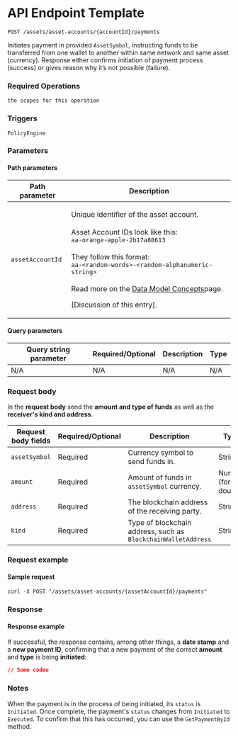 # API Endpoint Template

`POST /assets/asset-accounts/{accountId}/payments`

Initiates payment in provided `AssetSymbol`, instructing funds to be transferred from one wallet to another within same network and same asset (currency). Response either confirms initiation of payment process (success) or gives reason why it’s not possible (failure).

### Required Operations <a href="#scopes" id="scopes"></a>

`the scopes for this operation`

### Triggers <a href="#triggers.1" id="triggers.1"></a>

`PolicyEngine`

### Parameters <a href="#parameters.1" id="parameters.1"></a>

#### Path parameters <a href="#path-parameters" id="path-parameters"></a>

| Path parameter   | Description                                                                                                                                                                                                                                                                                                                                                                                                              |
| ---------------- | ------------------------------------------------------------------------------------------------------------------------------------------------------------------------------------------------------------------------------------------------------------------------------------------------------------------------------------------------------------------------------------------------------------------------ |
| `assetAccountId` | <p>Unique identifier of the asset account.<br><br>Asset Account IDs look like this:<br><code>aa-orange-apple-2b17a80613</code><br><br>They follow this format:<br><code>aa-&#x3C;random-words>-&#x3C;random-alphanumeric-string></code><br><br>Read more on the <a href="https://dfns.gitbook.io/dfns-docs/getting-started/datamodelconcepts#dfns-id">Data Model Concepts</a>page.</p><p>[Discussion of this entry].</p> |

#### Query parameters <a href="#query-parameters" id="query-parameters"></a>

| Query string parameter | Required/Optional | Description | Type |
| ---------------------- | ----------------- | ----------- | ---- |
| N/A                    | N/A               | N/A         | N/A  |

### Request body <a href="#request-body" id="request-body"></a>

In the **request body** send the **amount and type of funds** as well as the **receiver's kind and address**.

| Request body fields | Required/Optional | Description                                                   | Type                    |
| ------------------- | ----------------- | ------------------------------------------------------------- | ----------------------- |
| `assetSymbol`       | Required          | Currency symbol to send funds in.                             | String                  |
| `amount`            | Required          | Amount of funds in `assetSymbol` currency.                    | Number (format: double) |
| `address`           | Required          | The blockchain address of the receiving party.                | String                  |
| `kind`              | Required          | Type of blockchain address, such as `BlockchainWalletAddress` | String                  |

### Request example <a href="#request-example.1" id="request-example.1"></a>

#### Sample request <a href="#sample-request" id="sample-request"></a>

```shell
curl -X POST "/assets/asset-accounts/{assetAccountId}/payments"

```

### Response <a href="#response" id="response"></a>

#### Response example <a href="#response-example" id="response-example"></a>

If successful, the response contains, among other things, a **date stamp** and a **new payment ID**, confirming that a new payment of the correct **amount** and **type** is being **initiated**:

```json
// Some codeo
```

### Notes <a href="#notes" id="notes"></a>

When the payment is in the process of being initiated, its `status` is `Initiated`. Once complete, the payment's `status` changes from `Initiated` to `Executed`. To confirm that this has occurred, you can use the `GetPaymentById` method.
